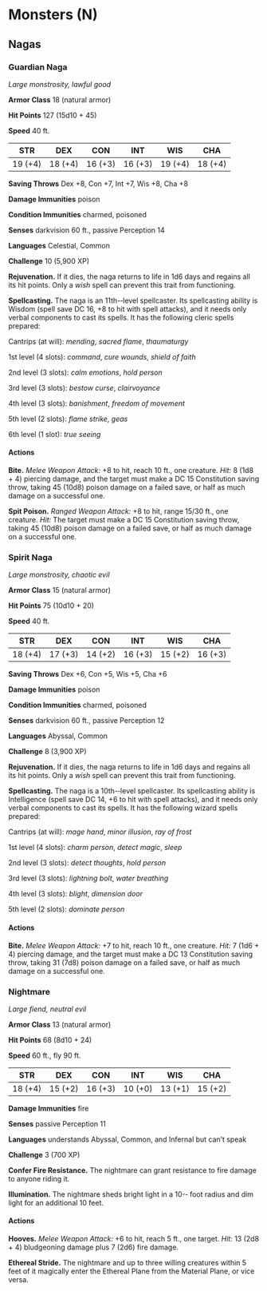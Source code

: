 # Monsters (N)

## Nagas

### Guardian Naga

*Large monstrosity, lawful good*

**Armor Class** 18 (natural armor)

**Hit Points** 127 (15d10 + 45)

**Speed** 40 ft.

|STR|DEX|CON|INT|WIS|CHA|
|--- |--- |--- |--- |--- |--- |
|19 (+4)|18 (+4)|16 (+3)|16 (+3)|19 (+4)|18 (+4)|

**Saving Throws** Dex +8, Con +7, Int +7, Wis +8, Cha +8

**Damage Immunities** poison

**Condition Immunities** charmed, poisoned

**Senses** darkvision 60 ft., passive Perception 14 

**Languages** Celestial, Common

**Challenge** 10 (5,900 XP)

**Rejuvenation.** If it dies, the naga returns to life in 1d6 days and regains all its hit points. Only a *wish* spell can prevent this trait from functioning.

**Spellcasting.** The naga is an 11th-­‐level spellcaster. Its spellcasting ability is Wisdom (spell save DC 16, +8 to hit with spell attacks), and it needs only verbal components to cast its spells. It has the following cleric spells prepared:

Cantrips (at will): *mending*, *sacred flame*, *thaumaturgy*

1st level (4 slots): *command*, *cure wounds*, *shield of faith*

2nd level (3 slots): *calm emotions*, *hold person*

3rd level (3 slots): *bestow curse*, *clairvoyance*

4th level (3 slots): *banishment*, *freedom of movement*

5th level (2 slots): *flame strike*, *geas*

6th level (1 slot): *true seeing*

#### Actions

**Bite.** *Melee Weapon Attack:* +8 to hit, reach 10 ft., one creature. *Hit:* 8 (1d8 + 4) piercing damage, and the target must make a DC 15 Constitution saving throw, taking 45 (10d8) poison damage on a failed save, or half as much damage on a successful one.

**Spit Poison.** *Ranged Weapon Attack:* +8 to hit, range 15/30 ft., one creature. *Hit:* The target must make a DC 15 Constitution saving throw, taking 45 (10d8) poison damage on a failed save, or half as much damage on a successful one.

### Spirit Naga

*Large monstrosity, chaotic evil*

**Armor Class** 15 (natural armor)

**Hit Points** 75 (10d10 + 20)

**Speed** 40 ft.

|STR|DEX|CON|INT|WIS|CHA|
|--- |--- |--- |--- |--- |--- |
|18 (+4)|17 (+3)|14 (+2)|16 (+3)|15 (+2)|16 (+3)|

**Saving Throws** Dex +6, Con +5, Wis +5, Cha +6

**Damage Immunities** poison

**Condition Immunities** charmed, poisoned 

**Senses** darkvision 60 ft., passive Perception 12 

**Languages** Abyssal, Common

**Challenge** 8 (3,900 XP)

**Rejuvenation.** If it dies, the naga returns to life in 1d6 days and regains all its hit points. Only a *wish* spell can prevent this trait from functioning.

**Spellcasting.** The naga is a 10th-­‐level spellcaster. Its spellcasting ability is Intelligence (spell save DC 14, +6 to hit with spell attacks), and it needs only verbal components to cast its spells. It has the following wizard spells prepared:

Cantrips (at will): *mage hand*, *minor illusion*, *ray of frost*

1st level (4 slots): *charm person*, *detect magic*, *sleep*

2nd level (3 slots): *detect thoughts*, *hold person*

3rd level (3 slots): *lightning bolt*, *water breathing*

4th level (3 slots): *blight*, *dimension door*

5th level (2 slots): *dominate person*

#### Actions

**Bite.** *Melee Weapon Attack:* +7 to hit, reach 10 ft., one creature. *Hit:* 7 (1d6 + 4) piercing damage, and the target must make a DC 13 Constitution saving throw, taking 31 (7d8) poison damage on a failed save, or half as much damage on a successful one.

### Nightmare

*Large fiend, neutral evil*

**Armor Class** 13 (natural armor)

**Hit Points** 68 (8d10 + 24)

**Speed** 60 ft., fly 90 ft.

|STR|DEX|CON|INT|WIS|CHA|
|--- |--- |--- |--- |--- |--- |
|18 (+4)|15 (+2)|16 (+3)|10 (+0)|13 (+1)|15 (+2)|

**Damage Immunities** fire

**Senses** passive Perception 11

**Languages** understands Abyssal, Common, and Infernal but can’t speak

**Challenge** 3 (700 XP)

**Confer Fire Resistance.** The nightmare can grant resistance to fire damage to anyone riding it.

**Illumination.** The nightmare sheds bright light in a 10-­‐ foot radius and dim light for an additional 10 feet.

#### Actions

**Hooves.** *Melee Weapon Attack:* +6 to hit, reach 5 ft., one target. *Hit:* 13 (2d8 + 4) bludgeoning damage plus 7 (2d6) fire damage.

**Ethereal Stride.** The nightmare and up to three willing creatures within 5 feet of it magically enter the Ethereal Plane from the Material Plane, or vice versa.

